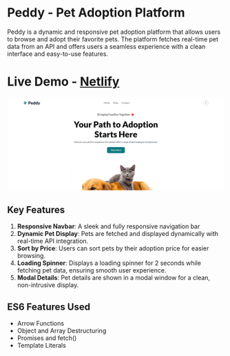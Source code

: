 # Peddy - Pet Adoption Platform

Peddy is a dynamic and responsive pet adoption platform that allows users to browse and adopt their favorite pets. The platform fetches real-time pet data from an API and offers users a seamless experience with a clean interface and easy-to-use features.
# Live Demo - [Netlify](https://peddy-a5.netlify.app/)
![Screenshot](images/peddy.png)

## Key Features
1. **Responsive Navbar**: A sleek and fully responsive navigation bar
2. **Dynamic Pet Display**: Pets are fetched and displayed dynamically with real-time API integration.
3. **Sort by Price**: Users can sort pets by their adoption price for easier browsing.
4. **Loading Spinner**: Displays a loading spinner for 2 seconds while fetching pet data, ensuring smooth user experience.
5. **Modal Details**: Pet details are shown in a modal window for a clean, non-intrusive display.

## ES6 Features Used
- Arrow Functions
- Object and Array Destructuring
- Promises and fetch()
- Template Literals
